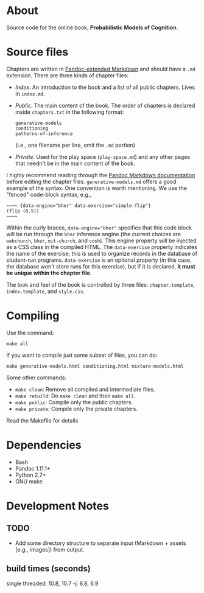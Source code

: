 # About

Source code for the online book, **Probabilistic Models of Cognition**.

# Source files

Chapters are written in [Pandoc-extended Markdown](http://johnmacfarlane.net/pandoc/README.html#pandocs-markdown) and should have a `.md` extension. There are three kinds of chapter files:

- *Index*. An introduction to the book and a list of all public chapters. Lives in `index.md`.
- *Public*. The main content of the book. The order of chapters is declared inside `chapters.txt` in the following format:

    ~~~~
    generative-models
    conditioning
    patterns-of-inference
    ~~~~
    
    (i.e., one filename per line, omit the `.md` portion) 
- *Private*. Used for the play space (`play-space.md`) and any other pages that needn't be in the main content of the book.

I highly recommend reading through the [Pandoc Markdown documentation](http://johnmacfarlane.net/pandoc/README.html#pandocs-markdown) before editing the chapter files. `generative-models.md` offers a good example of the syntax. One convention is worth mentioning. We use the "fenced" code-block syntax, e.g., 

    ~~~~ {data-engine="bher" data-exercise="simple-flip"}
    (flip (0.5))
    ~~~~

Within the curly braces, `data-engine="bher"` specifies that this code block will be run through the `bher` inference engine (the current choices are `webchurch`, `bher`, `mit-church`, and `cosh`). This engine property will be injected as a CSS class in the compiled HTML. The `data-exercise` property indicates the name of the exercise; this is used to organize records in the database of student-run programs. `data-exercise` is an optional property (in this case, the database won't store runs for this exercise), but if it is declared, **it must be unique within the chapter file**.

The look and feel of the book is controlled by three files: `chapter.template`, `index.template`, and `style.css`.

# Compiling

Use the command:

    make all

If you want to compile just some subset of files, you can do:

    make generative-models.html conditioning.html mixture-models.html

Some other commands:

- `make clean`: Remove all compiled and intermediate files.
- `make rebuild`: Do `make clean` and then `make all`.
- `make public`: Compile only the public chapters.
- `make private`: Compile only the private chapters.

Read the Makefile for details

# Dependencies

- Bash
- Pandoc 1.11.1+
- Python 2.7+
- GNU make

# Development Notes

## TODO

- Add some directory structure to separate input (Markdown + assets [e.g., images]) from output.

## build times (seconds)

single threaded: 10.8, 10.7
-j: 6.8, 6.9
